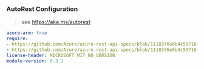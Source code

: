 ### AutoRest Configuration

> see https://aka.ms/autorest

``` yaml
azure-arm: true
require:
- https://github.com/Azure/azure-rest-api-specs/blob/1118376e6b4c59716f4a2bcf3ddea212aeee5536/specification/resourcegraph/resource-manager/readme.md
- https://github.com/Azure/azure-rest-api-specs/blob/1118376e6b4c59716f4a2bcf3ddea212aeee5536/specification/resourcegraph/resource-manager/readme.go.md
license-header: MICROSOFT_MIT_NO_VERSION
module-version: 0.3.1

```
